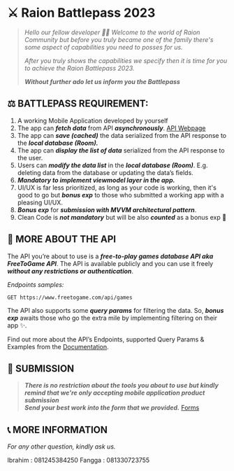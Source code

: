 
# ⚔️ Raion Battlepass 2023

> *Hello our fellow developer 🧑‍💻 Welcome to the world of Raion Community but before you truly became one of the family there's some
> aspect of capabilities you need to posses for us.*
> 
> *After you truly shows the capabilities we specify then it is time for you to achieve the Raion Battlepass 2023.*
> 
> *<b> Without further ado let us inform you the Battlepass</b>*

  

## ⚖️ BATTLEPASS REQUIREMENT:

 1. A working Mobile Application developed by yourself
 2. The app can ***fetch data*** from API ***asynchronously***. [API Webpage](https://www.freetogame.com/api-do)
 3. The app can ***save (cached)*** the data serialized from the API response to the ***local database (Room).***
 4. The app can ***display the list of data*** serialized from the API response to the user.
 5. Users can ***modify the data list*** in the ***local database (Room)***. E.g. deleting data from the database or updating the data’s fields.
 6. ***Mandatory to implement viewmodel layer in the app.***
 7. UI/UX is far less prioritized, as long as your code is working, then it's good to go but ***bonus exp*** to those who submitted a working app with a pleasing UI/UX. 
 8. ***Bonus exp*** for ***submission with MVVM architectural pattern***.
 9. Clean Code is ***not mandatory*** but will be also ***counted*** as a bonus exp 👀

## 📲 MORE ABOUT THE API

The API you’re about to use is a ***free-to-play games database API aka FreeToGame API***. The API is available publicly and you can use it freely ***without any restrictions or authentication***.

*Endpoints samples:*

    GET https://www.freetogame.com/api/games

The API also supports some ***query params*** for filtering the data. So, ***bonus exp*** awaits those who go the extra mile by implementing filtering on their app ✨.

Find out more about the API’s Endpoints, supported Query Params & Examples from the [Documentation](https://www.freetogame.com/api-do).

## 📩 SUBMISSION

> ***There is no restriction about the tools you about to use but kindly remind that we're only accepting mobile application product submission***  
> ***Send your best work into the form that we provided.***
> [Forms](https://bit.ly/programmer-apps)

## 📞 MORE INFORMATION

*For any other question, kindly ask us.*

Ibrahim : 081245384250
Fangga : 081330723755
